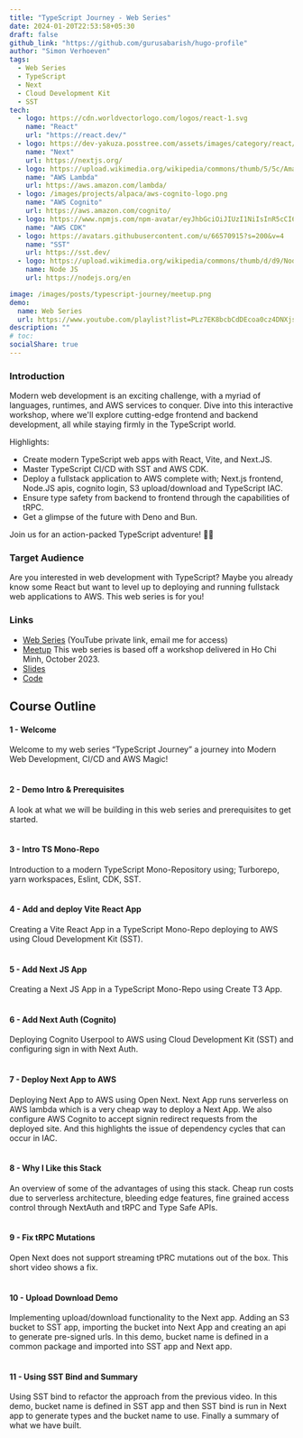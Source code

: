 ```yaml
---
title: "TypeScript Journey - Web Series"
date: 2024-01-20T22:53:58+05:30
draft: false
github_link: "https://github.com/gurusabarish/hugo-profile"
author: "Simon Verhoeven"
tags:
  - Web Series
  - TypeScript
  - Next
  - Cloud Development Kit
  - SST
tech:
  - logo: https://cdn.worldvectorlogo.com/logos/react-1.svg
    name: "React"
    url: "https://react.dev/"
  - logo: https://dev-yakuza.posstree.com/assets/images/category/react/nextjs/background.jpg
    name: "Next"
    url: https://nextjs.org/
  - logo: https://upload.wikimedia.org/wikipedia/commons/thumb/5/5c/Amazon_Lambda_architecture_logo.svg/200px-Amazon_Lambda_architecture_logo.svg.png
    name: "AWS Lambda"
    url: https://aws.amazon.com/lambda/
  - logo: /images/projects/alpaca/aws-cognito-logo.png
    name: "AWS Cognito"
    url: https://aws.amazon.com/cognito/
  - logo: https://www.npmjs.com/npm-avatar/eyJhbGciOiJIUzI1NiIsInR5cCI6IkpXVCJ9.eyJhdmF0YXJVUkwiOiJodHRwczovL3MuZ3JhdmF0YXIuY29tL2F2YXRhci9hY2M3M2RiNTFjNmE3NzIxYTIzNDAzNTQ0OWQ4MzgwOT9zaXplPTQ5NiZkZWZhdWx0PXJldHJvIn0.xgNJFrB8Tz89BFgDaybQOp1e54UfUv7VeqayL_Piddg
    name: "AWS CDK"
  - logo: https://avatars.githubusercontent.com/u/66570915?s=200&v=4
    name: "SST"
    url: https://sst.dev/
  - logo: https://upload.wikimedia.org/wikipedia/commons/thumb/d/d9/Node.js_logo.svg/2560px-Node.js_logo.svg.png
    name: Node JS
    url: https://nodejs.org/en

image: /images/posts/typescript-journey/meetup.png
demo:
  name: Web Series
  url: https://www.youtube.com/playlist?list=PLz7EK8bcbCdDEcoa0cz4DNXjsFaxCVOfs
description: ""
# toc:
socialShare: true
---
```


### Introduction

Modern web development is an exciting challenge, with a myriad of languages, runtimes, and AWS services to conquer. Dive into this interactive workshop, where we'll explore cutting-edge frontend and backend development, all while staying firmly in the TypeScript world.

Highlights:

- Create modern TypeScript web apps with React, Vite, and Next.JS.
- Master TypeScript CI/CD with SST and AWS CDK.
- Deploy a fullstack application to AWS complete with; Next.js frontend, Node.JS apis, cognito login, S3 upload/download and TypeScript IAC.
- Ensure type safety from backend to frontend through the capabilities of tRPC.
- Get a glimpse of the future with Deno and Bun.

Join us for an action-packed TypeScript adventure! 🚀🌟

### Target Audience

Are you interested in web development with TypeScript? Maybe you already know some React but want to level up to deploying and running fullstack web applications to AWS. This web series is for you!

### Links

- [Web Series](https://www.youtube.com/playlist?list=PLz7EK8bcbCdDEcoa0cz4DNXjsFaxCVOfs) (YouTube private link, email me for access)
- [Meetup](https://www.meetup.com/tech-meetup/events/296204384) This web series is based off a workshop delivered in Ho Chi Minh, October 2023.
- [Slides](https://docs.google.com/presentation/d/1mYOBD6kO1uWB57J3P9wYvQVRdLzKPNj-/edit?usp=sharing&ouid=115437333129535741316&rtpof=true&sd=true)
- [Code](https://github.com/ziggy6792/typeScript-journey)

## Course Outline

#### 1 - Welcome

Welcome to my web series “TypeScript Journey” a journey into Modern Web Development, CI/CD and AWS Magic!
<br/>
<br/>

#### 2 - Demo Intro & Prerequisites

A look at what we will be building in this web series and prerequisites to get started.
<br/>
<br/>

#### 3 - Intro TS Mono-Repo

Introduction to a modern TypeScript Mono-Repository using; Turborepo, yarn workspaces, Eslint, CDK, SST.
<br/>
<br/>

#### 4 - Add and deploy Vite React App

Creating a Vite React App in a TypeScript Mono-Repo deploying to AWS using Cloud Development Kit (SST).
<br/>
<br/>

#### 5 - Add Next JS App

Creating a Next JS App in a TypeScript Mono-Repo using Create T3 App.
<br/>
<br/>

#### 6 - Add Next Auth (Cognito)

Deploying Cognito Userpool to AWS using Cloud Development Kit (SST) and configuring sign in with Next Auth.
<br/>
<br/>

#### 7 - Deploy Next App to AWS

Deploying Next App to AWS using Open Next. Next App runs serverless on AWS lambda which is a very cheap way to deploy a Next App. We also configure AWS Cognito to accept signin redirect requests from the deployed site. And this highlights the issue of dependency cycles that can occur in IAC.
<br/>
<br/>

#### 8 - Why I Like this Stack

An overview of some of the advantages of using this stack. Cheap run costs due to serverless architecture, bleeding edge features, fine grained access control through NextAuth and tRPC and Type Safe APIs.
<br/>
<br/>

#### 9 - Fix tRPC Mutations

Open Next does not support streaming tPRC mutations out of the box. This short video shows a fix.
<br/>
<br/>

#### 10 - Upload Download Demo

Implementing upload/download functionality to the Next app. Adding an S3 bucket to SST app, importing the bucket into Next App and creating an api to generate pre-signed urls. In this demo, bucket name is defined in a common package and imported into SST app and Next app.
<br/>
<br/>

#### 11 - Using SST Bind and Summary

Using SST bind to refactor the approach from the previous video. In this demo, bucket name is defined in SST app and then SST bind is run in Next app to generate types and the bucket name to use. Finally a summary of what we have built.
